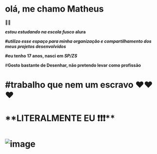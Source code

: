 <h1>olá, me chamo Matheus</h1> 🛒👢


<b>_estou estudando na escola fusco_ **alura**

#**_utilizo esse espaço para minha organização e compartilhamento dos meus projetos desenvolvidos_**

#**eu tenho 17 anos, nasci** em **_SP/ZS_**</b>

#**Gosto bastante de Desenhar, não pretendo levar como profissão**

<h1>#trabalho que nem um escravo ❤❤❤<h1>

<h1>**LITERALMENTE EU ❗❗❗**<h1>

<image>![image](https://github.com/Mattt653/mattt653/assets/172787663/d80760e9-9950-4258-85b9-a1ea7ae44092)</image>



